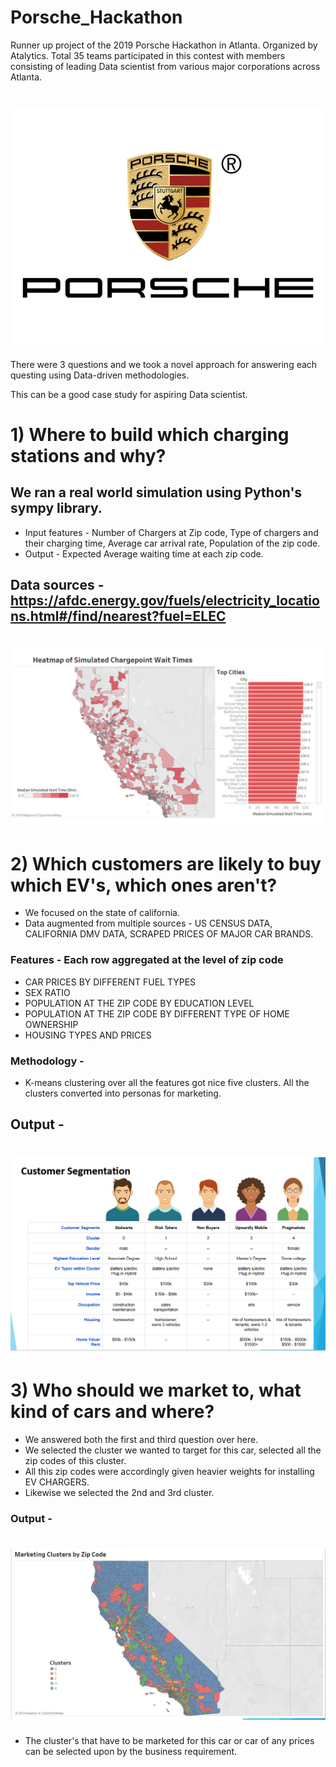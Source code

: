 # Porsche_Hackathon
Runner up project of the 2019 Porsche Hackathon in Atlanta. Organized by Atalytics. Total 35 teams participated in this contest with members consisting of leading Data scientist from various major corporations across Atlanta.

# ![alt text](https://github.com/sanjayjain22/Porsche_Hackathon/blob/master/Resources/porsche_logo.png?raw=true)

There were 3 questions and we took a novel approach for answering each questing using Data-driven methodologies. 

This can be a good case study for aspiring Data scientist. 

# 1) Where to build which charging stations and why?

## We ran a real world simulation using Python's sympy library.
* Input features - Number of Chargers at Zip code, Type of chargers and their charging time, Average car arrival rate, Population of the zip code.
* Output - Expected Average waiting time at each zip code.

## Data sources - https://afdc.energy.gov/fuels/electricity_locations.html#/find/nearest?fuel=ELEC


# ![alt text](https://github.com/sanjayjain22/Porsche_Hackathon/blob/master/Resources/porsche_1st_slide.png?raw=true)

# 2)  Which customers are likely to buy which EV's, which ones aren't?
* We focused on the state of california.
* Data augmented from multiple sources - US CENSUS DATA, CALIFORNIA DMV DATA, SCRAPED PRICES OF MAJOR CAR BRANDS.
### Features - Each row aggregated at the level of zip code
* CAR PRICES BY DIFFERENT FUEL TYPES
* SEX RATIO
* POPULATION AT THE ZIP CODE BY EDUCATION LEVEL
* POPULATION AT THE ZIP CODE BY DIFFERENT TYPE OF HOME OWNERSHIP
* HOUSING TYPES AND PRICES

### Methodology - 
* K-means clustering over all the features got nice five clusters. All the clusters converted into personas for marketing.


## Output - 


# ![alt text](https://github.com/sanjayjain22/Porsche_Hackathon/blob/master/Resources/porsche_2nd_slide.png?raw=true)

# 3) Who should we market to, what kind of cars and where?

* We answered both the first and third question over here.
* We selected the cluster we wanted to target for this car, selected all the zip codes of this cluster.
* All this zip codes were accordingly given heavier weights for installing EV CHARGERS.
* Likewise we selected the 2nd and 3rd cluster.

### Output - 


# ![alt text](https://github.com/sanjayjain22/Porsche_Hackathon/blob/master/Resources/porsche_3rd_slide.png?raw=true)

* The cluster's that have to be marketed for this car or car of any prices can be selected upon by the business requirement.
